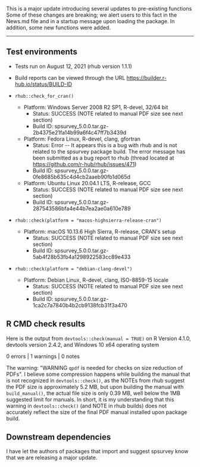 This is a major update introducing several updates to pre-existing functions
Some of these changes are breaking; we alert users to this fact in the News.md file
and in a startup message upon loading the package. In addition, some 
new functions were added.

-------

## Test environments
* Tests run on August 12, 2021 (rhub version 1.1.1)

* Build reports can be viewed through the URL
https://builder.r-hub.io/status/BUILD-ID

* `rhub::check_for_cran()`
    * Platform: Windows Server 2008 R2 SP1, R-devel, 32/64 bit
        * Status: SUCCESS (NOTE related to manual PDF size see next section)
        * Build ID: spsurvey_5.0.0.tar.gz-2b4375e21fa14b99a6f4c47ff7b3439d
    * Platform: Fedora Linux, R-devel, clang, gfortran
        * Status: Error -- It appears this is a bug with rhub and
        is not related to the spsurvey package build. The error message
        has been submitted as a bug report to rhub (thread located at 
        https://github.com/r-hub/rhub/issues/471)
        * Build ID: spsurvey_5.0.0.tar.gz-0fe8685b635c4d4cb2aaeb90fb1d065d
    * Platform: Ubuntu Linux 20.04.1 LTS, R-release, GCC
        * Status: SUCCESS (NOTE related to manual PDF size see next section)
        * Build ID: spsurvey_5.0.0.tar.gz-287543586bfa4e44b7ea2ae0a610e789
        
* `rhub::check(platform = "macos-highsierra-release-cran")`
    * Platform: macOS 10.13.6 High Sierra, R-release, CRAN's setup
        * Status: SUCCESS (NOTE related to manual PDF size see next section)
        * Build ID: spsurvey_5.0.0.tar.gz-5ab4f28b53fb4a1298922583cc89e433
        
* `rhub::check(platform = "debian-clang-devel")`
    * Platform: Debian Linux, R-devel, clang, ISO-8859-15 locale
        * Status: SUCCESS (NOTE related to manual PDF size see next section)
        * Build ID: spsurvey_5.0.0.tar.gz-1ca2c7a7840b4b2cb9138fcb31f3a470

## R CMD check results

Here is the output from `devtools::check(manual = TRUE)` on R Version 4.1.0,
devtools version 2.4.2, and Windows 10 x64 operating system

0 errors | 1 warnings | 0 notes

The warning: "WARNING `qpdf` is needed for checks on size reduction of PDFs". I
believe some compression happens while building the manual that is not recognized
in `devtools::check()`, as the NOTEs from rhub suggest the PDF size is approximately 
5.2 MB, but upon building the manual with `build_manual()`, the actual file size is
only 0.39 MB, well below the 1MB suggested limit for manuals. In short, it is my understanding that this
warning in `devtools::check()` (and NOTE in rhub builds) does not accurately
reflect the size of the final PDF manual installed upon package build.

## Downstream dependencies

I have let the authors of packages that import and suggest spsurvey know that we 
are releasing a major update.
